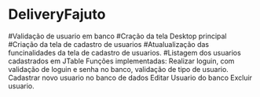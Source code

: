 # DeliveryFajuto

#Validação de usuario em banco
#Cração da tela Desktop principal
#Criação da tela de cadastro de usuarios
#Atualualização das funcinalidades da tela de cadastro de usuarios.
#Listagem dos usuarios cadastrados em JTable
    Funções implementadas:
    Realizar loguin, com validação de loguin e senha no banco, validação de tipo de usuario.
    Cadastrar novo usuario no banco de dados
    Editar Usuario do banco
    Excluir usuario.